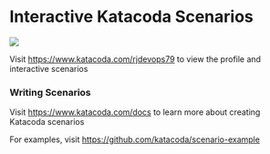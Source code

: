 # Interactive Katacoda Scenarios

[![](http://shields.katacoda.com/katacoda/rjdevops79/count.svg)](https://www.katacoda.com/rjdevops79 "Get your profile on Katacoda.com")

Visit https://www.katacoda.com/rjdevops79 to view the profile and interactive scenarios

### Writing Scenarios
Visit https://www.katacoda.com/docs to learn more about creating Katacoda scenarios

For examples, visit https://github.com/katacoda/scenario-example
